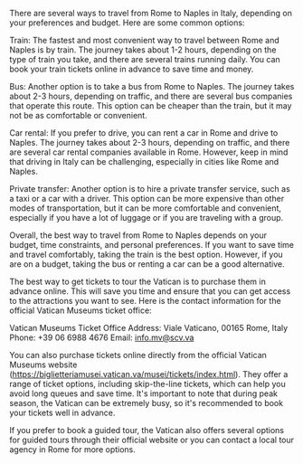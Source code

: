 There are several ways to travel from Rome to Naples in Italy, depending on your preferences and budget. Here are some common options:

Train: The fastest and most convenient way to travel between Rome and Naples is by train. The journey takes about 1-2 hours, depending on the type of train you take, and there are several trains running daily. You can book your train tickets online in advance to save time and money.

Bus: Another option is to take a bus from Rome to Naples. The journey takes about 2-3 hours, depending on traffic, and there are several bus companies that operate this route. This option can be cheaper than the train, but it may not be as comfortable or convenient.

Car rental: If you prefer to drive, you can rent a car in Rome and drive to Naples. The journey takes about 2-3 hours, depending on traffic, and there are several car rental companies available in Rome. However, keep in mind that driving in Italy can be challenging, especially in cities like Rome and Naples.

Private transfer: Another option is to hire a private transfer service, such as a taxi or a car with a driver. This option can be more expensive than other modes of transportation, but it can be more comfortable and convenient, especially if you have a lot of luggage or if you are traveling with a group.

Overall, the best way to travel from Rome to Naples depends on your budget, time constraints, and personal preferences. If you want to save time and travel comfortably, taking the train is the best option. However, if you are on a budget, taking the bus or renting a car can be a good alternative.


The best way to get tickets to tour the Vatican is to purchase them in advance online. This will save you time and ensure that you can get access to the attractions you want to see. Here is the contact information for the official Vatican Museums ticket office:

Vatican Museums Ticket Office
Address: Viale Vaticano, 00165 Rome, Italy
Phone: +39 06 6988 4676
Email: info.mv@scv.va

You can also purchase tickets online directly from the official Vatican Museums website (https://biglietteriamusei.vatican.va/musei/tickets/index.html). They offer a range of ticket options, including skip-the-line tickets, which can help you avoid long queues and save time. It's important to note that during peak season, the Vatican can be extremely busy, so it's recommended to book your tickets well in advance.

If you prefer to book a guided tour, the Vatican also offers several options for guided tours through their official website or you can contact a local tour agency in Rome for more options.